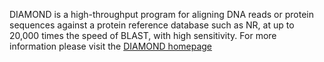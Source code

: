DIAMOND is a  high-throughput program for aligning DNA reads or protein sequences against a protein reference database such as NR, at up to 20,000 times the speed of BLAST, with high sensitivity.
For more information please visit the [DIAMOND homepage](https://uni-tuebingen.de/fakultaeten/mathematisch-naturwissenschaftliche-fakultaet/fachbereiche/informatik/lehrstuehle/algorithms-in-bioinformatics/software/diamond/)
